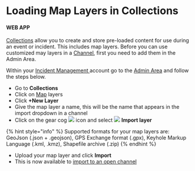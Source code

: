 # Loading Map Layers in Collections

#### WEB APP

[Collections](../collections/) allow you to create and store pre-loaded content for use during an event or incident. This includes map layers. Before you can use customized may layers in a [Channel](../channels/), first you need to add them in the Admin Area. 

Within your [Incident Management ](../getting-started.md)account go to the [Admin Area](../admin-area.md) and follow the steps below.

* Go to **Collections**
* Click on [Map](./) layers
* Click **+New Layer**
* Give the map layer a name, this will be the name that appears in the import dropdown in a channel
* Click on the gear cog ![](https://support.d4h.org/desk/file/10179628/2020-05-25%20at%2012.48.png) icon and select ![](https://support.d4h.org/desk/file/10206993/image.png) **Import layer**

{% hint style="info" %}
Supported formats for your map layers are: GeoJson \(.json + .geojson\), GPS Exchange format \(.gpx\), Keyhole Markup Language \(.kml, .kmz\), Shapefile archive \(.zip\)
{% endhint %}

* Upload your map layer and click **Import**
* This is now available to [import to an open channel](importing-map-layers-into-a-channel.md)

